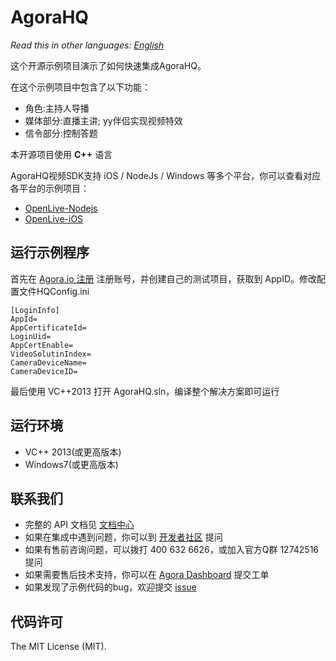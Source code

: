 # AgoraHQ

*Read this in other languages: [English](README.en.md)*

这个开源示例项目演示了如何快速集成AgoraHQ。

在这个示例项目中包含了以下功能：
- 角色:主持人导播
- 媒体部分:直播主讲; yy伴侣实现视频特效
- 信令部分:控制答题

本开源项目使用 **C++** 语言

AgoraHQ视频SDK支持 iOS / NodeJs / Windows  等多个平台，你可以查看对应各平台的示例项目：

- [OpenLive-Nodejs](https://github.com/AgoraIO/HQ/tree/master/AgoraHQ-Server-Nodejs)
- [OpenLive-iOS](https://github.com/AgoraIO/HQ/tree/master/AgoraHQ-iOS-Swift)

## 运行示例程序
首先在 [Agora.io 注册](https://dashboard.agora.io/cn/signup/) 注册账号，并创建自己的测试项目，获取到 AppID。修改配置文件HQConfig.ini

```
[LoginInfo]
AppId=
AppCertificateId=
LoginUid=
AppCertEnable=
VideoSolutinIndex=
CameraDeviceName=
CameraDeviceID=

```

最后使用 VC++2013 打开 AgoraHQ.sln，编译整个解决方案即可运行

## 运行环境
* VC++ 2013(或更高版本)
* Windows7(或更高版本)

## 联系我们

- 完整的 API 文档见 [文档中心](https://docs.agora.io/cn/)
- 如果在集成中遇到问题，你可以到 [开发者社区](https://dev.agora.io/cn/) 提问
- 如果有售前咨询问题，可以拨打 400 632 6626，或加入官方Q群 12742516 提问
- 如果需要售后技术支持，你可以在 [Agora Dashboard](https://dashboard.agora.io) 提交工单
- 如果发现了示例代码的bug，欢迎提交 [issue](https://github.com/AgoraIO/OpenLive-Windows/issues)

## 代码许可

The MIT License (MIT).
